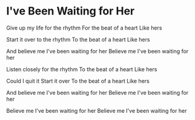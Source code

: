 # I've Been Waiting for Her

Give up my life for the rhythm
For the beat of a heart
Like hers

Start it over to the rhythm
To the beat of a heart
Like hers

And believe me
I've been waiting for her
Believe me
I've been waiting for her

Listen closely for the rhythm
To the beat of a heart
Like hers

Could I quit it
Start it over
To the beat of a heart
Like hers

And believe me
I've been waiting for her
Believe me
I've been waiting for her

Believe me
I've been waiting for her
Believe me
I've been waiting for her
